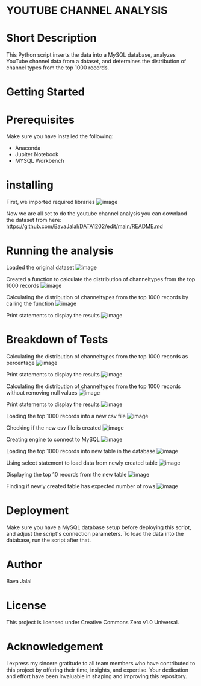 # YOUTUBE CHANNEL ANALYSIS
# Short Description
This Python script inserts the data into a MySQL database, analyzes YouTube channel data from a dataset, and determines the distribution of channel types from the top 1000 records.
# Getting Started
# Prerequisites
Make sure you have installed the following: 
- Anaconda
- Jupiter Notebook
- MYSQL Workbench
# installing 
 First, we imported required libraries
![image](https://github.com/BavaJalal/DATA1202/assets/151898946/75513b6d-6ebb-4a60-952a-31e7e1f96768)

Now we are all set to do the youtube channel analysis
you can downlaod the dataset from here: https://github.com/BavaJalal/DATA1202/edit/main/README.md
# Running the analysis
Loaded the original dataset
![image](https://github.com/BavaJalal/DATA1202/assets/151898946/f275139f-fbfb-4b01-948d-5bdbc85194e8)

Created a function to calculate the distribution of channeltypes from the top 1000 records 
![image](https://github.com/BavaJalal/DATA1202/assets/151898946/6b2436c2-aa3a-4ba1-91de-81bb884807ab)

Calculating the distribution of channeltypes from the top 1000 records by calling the function
![image](https://github.com/BavaJalal/DATA1202/assets/151898946/a1108ce4-ed39-47cc-8b9f-08c8cabb553c)

Print statements to display the results
![image](https://github.com/BavaJalal/DATA1202/assets/151898946/20bf177c-08e7-463e-a6cb-c258853c9bf3)

# Breakdown of Tests
 Calculating the distribution of channeltypes from the top 1000 records as percentage 
![image](https://github.com/BavaJalal/DATA1202/assets/151898946/eac38c43-ae5f-4184-9f47-4b40177dcb11)

 Print statements to display the results
![image](https://github.com/BavaJalal/DATA1202/assets/151898946/659d150b-2f05-45f1-a34f-f67867bef8c4)

 Calculating the distribution of channeltypes from the top 1000 records without removing null values 
![image](https://github.com/BavaJalal/DATA1202/assets/151898946/3c695e43-bae7-40d3-9535-a8595355130b)

 Print statements to display the results
![image](https://github.com/BavaJalal/DATA1202/assets/151898946/a60d94de-6c89-421d-a73f-d5b5757928b9)

 Loading the top 1000 records into a new csv file
![image](https://github.com/BavaJalal/DATA1202/assets/151898946/f9aafd34-3484-4a4e-ac29-660dd30b5289)

 Checking if the new csv file is created
![image](https://github.com/BavaJalal/DATA1202/assets/151898946/1d77acfd-1335-46a1-8d8b-eea1f2638699)

 Creating engine to connect to MySQL
![image](https://github.com/BavaJalal/DATA1202/assets/151898946/cc3f1e93-0787-43a2-ace5-e9bc1d9f64be)

 Loading the top 1000 records into new table in the database
![image](https://github.com/BavaJalal/DATA1202/assets/151898946/823a15f2-9967-4e1f-9f3b-fbbbbd49e4f8)

 Using select statement to load data from newly created table
![image](https://github.com/BavaJalal/DATA1202/assets/151898946/5ec8f60d-8529-4ada-b4b8-b91e01d155ee)

 Displaying the top 10 records from the new table
![image](https://github.com/BavaJalal/DATA1202/assets/151898946/644b7788-02eb-4d13-898c-e6a9616e3d5b)

 Finding if newly created table has expected number of rows
![image](https://github.com/BavaJalal/DATA1202/assets/151898946/af31c4fe-fcae-46e5-ad34-c1beb2c84ba6)
# Deployment
Make sure you have a MySQL database setup before deploying this script, and adjust the script's connection parameters. To load the data into the database, run the script after that.
# Author
Bava Jalal
# License
This project is licensed under Creative Commons Zero v1.0 Universal.
# Acknowledgement

I express my sincere gratitude to all team members who have contributed to this project by offering their time, insights, and expertise. Your dedication and effort have been invaluable in shaping and improving this repository.


























